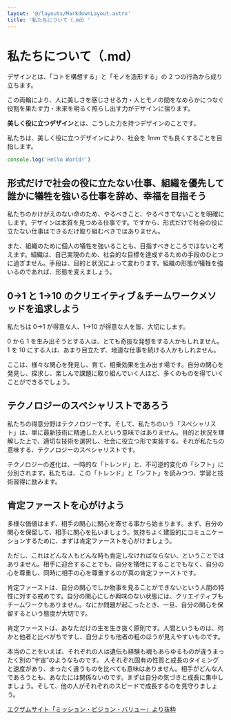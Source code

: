 ```yaml
---
layout: '@/layouts/MarkdownLayout.astro'
title: '私たちについて（.md）'
---
```


# 私たちについて（.md）

デザインとは、「コトを構想する」と「モノを造形する」の 2 つの⾏為から成り⽴ちます。

この両輪により、⼈に美しさを感じさせる⼒・⼈とモノの間をなめらかにつなぐ役割を果たす⼒・未来を明るく照らし出す⼒がデザインに宿ります。

**美しく役に⽴つデザイン**とは、こうした⼒を持つデザインのことです。

私たちは、美しく役に⽴つデザインにより、社会を 1mm でも良くすることを⽬指します。

```js
console.log('Hello World!')
```

## 形式だけで社会の役に立たない仕事、組織を優先して誰かに犠牲を強いる仕事を辞め、幸福を目指そう

私たちのかけがえのない命のため、やるべきこと、やるべきでないことを明確にします。デザインは本質を見つめる仕事です。ですから、形式だけで社会の役に立たない仕事はできるだけ取り組むべきではありません。

また、組織のために個人の犠牲を強いることも、目指すべきところではないと考えます。組織は、自己実現のため、社会的な目標を達成するための手段のひとつに過ぎません。手段は、目的と状況によって変わります。組織の形態が犠牲を強いるのであれば、形態を変えましょう。

## 0→1 と 1→10 のクリエイティブ＆チームワークメソッドを追求しよう

私たちは 0→1 が得意な人、1→10 が得意な人を皆、大切にします。

0 から 1 を生み出そうとする人は、とても奇抜な発想をする人かもしれません。1 を 10 にする人は、あまり目立たず、地道な仕事を続ける人かもしれません。

ここは、様々な関心を発見し、育て、相乗効果を生み出す場です。自分の関心を発見し、探求し、楽しんで課題に取り組んでいく人ほど、多くのものを得ていくことができるでしょう。

## テクノロジーのスペシャリストであろう

私たちの得意分野はテクノロジーです。そして、私たちのいう「スペシャリスト」は、単に最新技術に精通した人という意味ではありません。目的と状況を理解した上で、適切な技術を選択し、社会に役立つ形で実装する。それが私たちの意味する、テクノロジーのスペシャリストです。

テクノロジーの進化は、一時的な「トレンド」と、不可逆的変化の「シフト」に分別されます。私たちは、この「トレンド」と「シフト」を読みつつ、学習と技術習得に励みます。

## 肯定ファーストを心がけよう

多様な価値はまず、相手の関心に関心を寄せる事から始まります。まず、自分の関心を保留して、相手に関心を払いましょう。気持ちよく建設的にコミュニケーションするために、まずは肯定ファーストを心がけましょう。

ただし、これはどんな人もどんな時も肯定しなければならない、ということではありません。相手に迎合することでも、自分を犠牲にすることでもなく、自分の心を尊重し、同時に相手の心を尊重するのが真の肯定ファーストです。

肯定ファーストは、自分の関心でしか物事を見ることができないという人間の特性に対する戒めです。自分の関心にしか興味のない状態には、クリエイティブもチームワークもありません。なにか問題が起こったとき、一旦、自分の関心を保留するという態度が大切です。

肯定ファーストは、あなただけの生を生き抜く原則です。人間というものは、何かと他者と比べがちですし、自分よりも他者の粗のほうが見えやすいものです。

本当のことをいえば、それぞれの人は遺伝も経験も魂もあらゆるものが違うまったく別の“宇宙”のようなものです。
人それぞれ固有の性質と成長のタイミングと速度があり、まったく違うものを比べても意味はありません。相手がどんな人であろうとも、あなたには関係ないのです。まずは自分の気づきと成長に集中しましょう。そして、他の人がそれぞれのスピードで成長するのを見守りましょう。

[エクザムサイト「ミッション・ビジョン・バリュー」より抜粋](https://www.ekzm.co.jp/company/mission.html)
